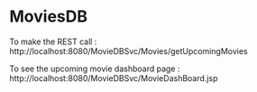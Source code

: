 # MoviesDB

To make the REST call : http://localhost:8080/MovieDBSvc/Movies/getUpcomingMovies

To see the upcoming movie dashboard page : http://localhost:8080/MovieDBSvc/MovieDashBoard.jsp
